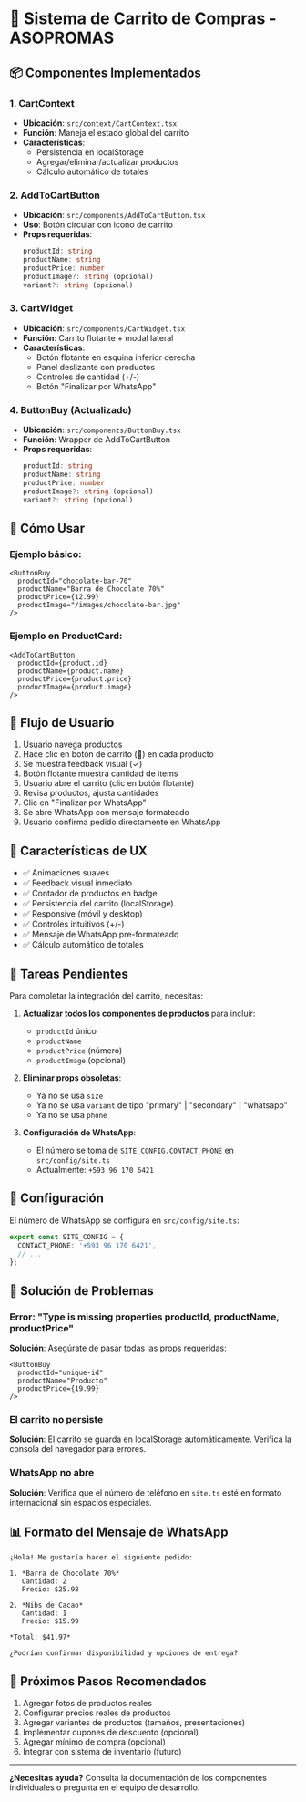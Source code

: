 # 🛒 Sistema de Carrito de Compras - ASOPROMAS

## 📦 Componentes Implementados

### 1. CartContext
- **Ubicación**: `src/context/CartContext.tsx`
- **Función**: Maneja el estado global del carrito
- **Características**:
  - Persistencia en localStorage
  - Agregar/eliminar/actualizar productos
  - Cálculo automático de totales

### 2. AddToCartButton
- **Ubicación**: `src/components/AddToCartButton.tsx`
- **Uso**: Botón circular con icono de carrito
- **Props requeridas**:
  ```typescript
  productId: string
  productName: string
  productPrice: number
  productImage?: string (opcional)
  variant?: string (opcional)
  ```

### 3. CartWidget  
- **Ubicación**: `src/components/CartWidget.tsx`
- **Función**: Carrito flotante + modal lateral
- **Características**:
  - Botón flotante en esquina inferior derecha
  - Panel deslizante con productos
  - Controles de cantidad (+/-)
  - Botón "Finalizar por WhatsApp"

### 4. ButtonBuy (Actualizado)
- **Ubicación**: `src/components/ButtonBuy.tsx`
- **Función**: Wrapper de AddToCartButton
- **Props requeridas**:
  ```typescript
  productId: string
  productName: string
  productPrice: number
  productImage?: string (opcional)
  variant?: string (opcional)
  ```

## 🚀 Cómo Usar

### Ejemplo básico:
```tsx
<ButtonBuy
  productId="chocolate-bar-70"
  productName="Barra de Chocolate 70%"
  productPrice={12.99}
  productImage="/images/chocolate-bar.jpg"
/>
```

### Ejemplo en ProductCard:
```tsx
<AddToCartButton
  productId={product.id}
  productName={product.name}
  productPrice={product.price}
  productImage={product.image}
/>
```

## 📱 Flujo de Usuario

1. Usuario navega productos
2. Hace clic en botón de carrito (🛒) en cada producto
3. Se muestra feedback visual (✓)
4. Botón flotante muestra cantidad de items
5. Usuario abre el carrito (clic en botón flotante)
6. Revisa productos, ajusta cantidades
7. Clic en "Finalizar por WhatsApp"
8. Se abre WhatsApp con mensaje formateado
9. Usuario confirma pedido directamente en WhatsApp

## 🎨 Características de UX

- ✅ Animaciones suaves
- ✅ Feedback visual inmediato
- ✅ Contador de productos en badge
- ✅ Persistencia del carrito (localStorage)
- ✅ Responsive (móvil y desktop)
- ✅ Controles intuitivos (+/-)
- ✅ Mensaje de WhatsApp pre-formateado
- ✅ Cálculo automático de totales

## 📝 Tareas Pendientes

Para completar la integración del carrito, necesitas:

1. **Actualizar todos los componentes de productos** para incluir:
   - `productId` único
   - `productName`
   - `productPrice` (número)
   - `productImage` (opcional)

2. **Eliminar props obsoletas**:
   - Ya no se usa `size`
   - Ya no se usa `variant` de tipo "primary" | "secondary" | "whatsapp"
   - Ya no se usa `phone`

3. **Configuración de WhatsApp**:
   - El número se toma de `SITE_CONFIG.CONTACT_PHONE` en `src/config/site.ts`
   - Actualmente: `+593 96 170 6421`

## 🔧 Configuración

El número de WhatsApp se configura en `src/config/site.ts`:

```typescript
export const SITE_CONFIG = {
  CONTACT_PHONE: '+593 96 170 6421',
  // ...
};
```

## 🐛 Solución de Problemas

### Error: "Type is missing properties productId, productName, productPrice"
**Solución**: Asegúrate de pasar todas las props requeridas:
```tsx
<ButtonBuy
  productId="unique-id"
  productName="Producto"
  productPrice={19.99}
/>
```

### El carrito no persiste
**Solución**: El carrito se guarda en localStorage automáticamente. Verifica la consola del navegador para errores.

### WhatsApp no abre
**Solución**: Verifica que el número de teléfono en `site.ts` esté en formato internacional sin espacios especiales.

## 📊 Formato del Mensaje de WhatsApp

```
¡Hola! Me gustaría hacer el siguiente pedido:

1. *Barra de Chocolate 70%*
   Cantidad: 2
   Precio: $25.98

2. *Nibs de Cacao*
   Cantidad: 1
   Precio: $15.99

*Total: $41.97*

¿Podrían confirmar disponibilidad y opciones de entrega?
```

## 🎯 Próximos Pasos Recomendados

1. Agregar fotos de productos reales
2. Configurar precios reales de productos
3. Agregar variantes de productos (tamaños, presentaciones)
4. Implementar cupones de descuento (opcional)
5. Agregar mínimo de compra (opcional)
6. Integrar con sistema de inventario (futuro)

---

**¿Necesitas ayuda?** Consulta la documentación de los componentes individuales o pregunta en el equipo de desarrollo.
